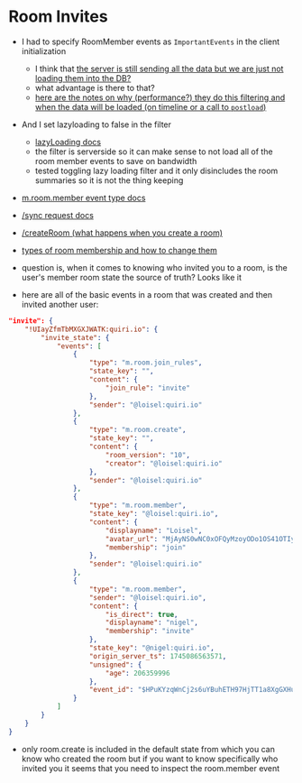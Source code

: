 # Room Invites

- I had to specify RoomMember events as `ImportantEvents` in the client initialization
    - I think that [the server is still sending all the data but we are just not loading them into the DB?](https://github.com/famedly/matrix-dart-sdk/blob/defe47a1988434b0b9c2f2cae08919e52dcd760f/lib/src/client.dart#L3046-L3049)
    - what advantage is there to that?
    - [here are the notes on why (performance?) they do this filtering and when the data will be loaded (on timeline or a call to `postload`)](https://github.com/famedly/matrix-dart-sdk/blob/defe47a1988434b0b9c2f2cae08919e52dcd760f/lib/src/client.dart#L161-L173)
- And I set lazyloading to false in the filter
    - [lazyLoading docs](https://spec.matrix.org/latest/client-server-api/#lazy-loading-room-members)
    - the filter is serverside so it can make sense to not load all of the room member events to save on bandwidth
    - tested toggling lazy loading filter and it only disincludes the room summaries so it is not the thing keeping

- [m.room.member event type docs](https://spec.matrix.org/latest/client-server-api/#mroommember)
- [/sync request docs](https://spec.matrix.org/latest/client-server-api/#get_matrixclientv3sync)
- [/createRoom (what happens when you create a room)](https://spec.matrix.org/latest/client-server-api/#post_matrixclientv3createroom)
- [types of room membership and how to change them](https://spec.matrix.org/latest/client-server-api/#room-membership)


- question is, when it comes to knowing who invited you to a room, is the user's member room state the source of truth? Looks like it
- here are all of the basic events in a room that was created and then invited another user:
```json
"invite": {
    "!UIayZfmTbMXGXJWATK:quiri.io": {
        "invite_state": {
            "events": [
                {
                    "type": "m.room.join_rules",
                    "state_key": "",
                    "content": {
                        "join_rule": "invite"
                    },
                    "sender": "@loisel:quiri.io"
                },
                {
                    "type": "m.room.create",
                    "state_key": "",
                    "content": {
                        "room_version": "10",
                        "creator": "@loisel:quiri.io"
                    },
                    "sender": "@loisel:quiri.io"
                },
                {
                    "type": "m.room.member",
                    "state_key": "@loisel:quiri.io",
                    "content": {
                        "displayname": "Loisel",
                        "avatar_url": "MjAyNS0wNC0xOFQyMzoyODo1OS41OTIyMTU=",
                        "membership": "join"
                    },
                    "sender": "@loisel:quiri.io"
                },
                {
                    "type": "m.room.member",
                    "sender": "@loisel:quiri.io",
                    "content": {
                        "is_direct": true,
                        "displayname": "nigel",
                        "membership": "invite"
                    },
                    "state_key": "@nigel:quiri.io",
                    "origin_server_ts": 1745086563571,
                    "unsigned": {
                        "age": 206359996
                    },
                    "event_id": "$HPuKYzqWnCj2s6uYBuhETH97HjTT1a8XgGXHuW1J28o"
                }
            ]
        }
    }
}
```

- only room.create is included in the default state from which you can know who created the room but if you want to know specifically who invited you it seems that you need to inspect the room.member event